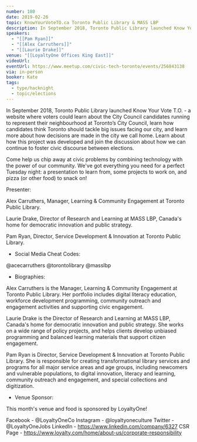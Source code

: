 ```yaml
---
number: 180
date: 2019-02-26
topic: KnowYourVoteTO.ca Toronto Public Library & MASS LBP
description: In September 2018, Toronto Public Library launched Know Your Vote T.O. - a website where voters could learn about the City Council candidates running to represent their neighbourhood at Toronto’s City Council, learn how candidates think Toronto should tackle big issues facing our city, and learn more about how decisions are made in the city we call home. Learn about how this project was developed and join the discussion about how we can continue to foster civic discourse between elections.
speakers:
  - "[[Pam Ryan]]"
  - "[[Alex Carruthers]]"
  - "[[Laurie Drake]]"
venue: "[[LoyaltyOne Offices King East]]"
videoUrl: 
eventUrl: https://www.meetup.com/civic-tech-toronto/events/256843138
via: in-person
booker: Kate
tags:
  - type/hacknight
  - topic/elections
---
```

In September 2018, Toronto Public Library launched Know Your Vote T.O. - a website where voters could learn about the City Council candidates running to represent their neighbourhood at Toronto’s City Council, learn how candidates think Toronto should tackle big issues facing our city, and learn more about how decisions are made in the city we call home. Learn about how this project was developed and join the discussion about how we can continue to foster civic discourse between elections.

Come help us chip away at civic problems by combining technology with the power of our community. We've got everything you need for a perfect Tuesday night: a presentation to learn from, some projects to work on, and pizza (or other food) to snack on!

Presenter:

Alex Carruthers, Manager, Learning & Community Engagement at Toronto Public Library.

Laurie Drake, Director of Research and Learning at MASS LBP, Canada's home for democratic innovation and public strategy.

Pam Ryan, Director, Service Development & Innovation at Toronto Public Library.

+ Social Media Cheat Codes:

@acecarruthers
@torontolibrary
@masslbp

+ Biographies:

Alex Carruthers is the Manager, Learning & Community Engagement at Toronto Public Library. Her portfolio includes digital literacy education, workforce development programming, community outreach and engagement activities and supporting civic engagement.

Laurie Drake is the Director of Research and Learning at MASS LBP, Canada's home for democratic innovation and public strategy. She works on a wide range of policy projects, and helps clients develop unbiased programming and balanced learning materials that support citizen engagement.

Pam Ryan is Director, Service Development & Innovation at Toronto Public Library. She is responsible for creating transformational library services and programs for all major service areas and age groups, including newcomers and vulnerable populations, to digital innovation, literacy and learning, community outreach and engagement, and special collections and digitization.

+ Venue Sponsor:

This month's venue and food is sponsored by LoyaltyOne!

Facebook - @LoyaltyOneCo
Instagram - @loyaltyoneculture
Twitter - @LoyaltyOneJobs
LinkedIn - https://www.linkedin.com/company/6327
CSR Page - https://www.loyalty.com/home/about-us/corporate-responsibility
